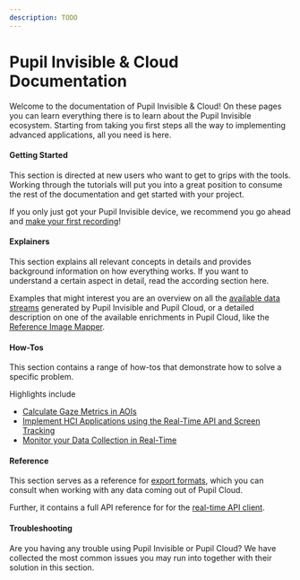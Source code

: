 ```yaml
---
description: TODO
---
```


# Pupil Invisible & Cloud Documentation
Welcome to the documentation of Pupil Invisible & Cloud! On these pages you can learn everything there is to learn about the Pupil Invisible ecosystem. Starting from taking you first steps all the way to implementing advanced applications, all you need is here.

#### Getting Started
This section is directed at new users who want to get to grips with the tools. Working through the tutorials will put you into a great position to consume the rest of the documentation and get started with your project.

If you only just got your Pupil Invisible device, we recommend you go ahead and [make your first recording](/invisible/getting-started/first-recording)!


#### Explainers
This section explains all relevant concepts in details and provides background information on how everything works. If you want to understand a certain aspect in detail, read the according section here.

Examples that might interest you are an overview on all the [available data streams](/invisible/explainers/data-streams) generated by Pupil Invisible and Pupil Cloud, or a detailed description on one of the available enrichments in Pupil Cloud, like the [Reference Image Mapper](/invisible/explainers/enrichments/#reference-image-mapper).


#### How-Tos
This section contains a range of how-tos that demonstrate how to solve a specific problem.

Highlights include
- [Calculate Gaze Metrics in AOIs](/invisible/how-tos/applications/gaze-metrics-in-aois/)
- [Implement HCI Applications using the Real-Time API and Screen Tracking](/invisible/how-tos/applications/implement-hci-applications-using-the-real-time-api-and-screen-tracking.md)
- [Monitor your Data Collection in Real-Time](/invisible/how-tos/tools/monitor-your-data-collection-in-real-time)


#### Reference
This section serves as a reference for [export formats](src/invisible/reference/export-formats.md), which you can consult when working with any data coming out of Pupil Cloud.

Further, it contains a full API reference for for the [real-time API client](src/invisible/reference/real-time-api.md).

#### Troubleshooting
Are you having any trouble using Pupil Invisible or Pupil Cloud? We have collected the most common issues you may run into together with their solution in this section.